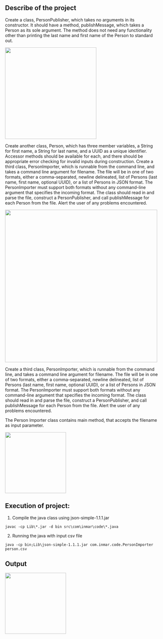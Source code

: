 ## Describe of the project

<p>Create a class, PersonPublisher, which takes no arguments in its constructor. It should have a method, publishMessage, which takes a Person as its sole argument. 
The method does not need any functionality other than printing the last name and first name of the Person to standard out.</p>

<img width="300" src="https://drive.google.com/uc?export=view&id=1nzYoA0O1f4LnxXNGu4e7stEjj8AxceO8">



<p>Create another class, Person, which has three member variables, a String for first name, a String for last name, and a UUID as a unique identifier. Accessor methods should be available for each, and there should be appropriate error checking for invalid inputs during construction. Create a third class, PersonImporter, which is runnable from the command line, and takes a command line argument for filename. The file will be in one of two formats, either a comma-separated, newline delineated, list of Persons (last name, first name, optional UUID), or a list of Persons in JSON format. The PersonImporter must support both formats without any command-line argument that specifies the incoming format. The class should read in and parse the file, construct a PersonPublisher, and call publishMessage for each Person from the file. Alert the user of any problems encountered.</p>
<img width="500" src="https://drive.google.com/uc?export=view&id=17xJl2cDiO-4VdXeXdzBzth4LGwovGye9">

<p>Create a third class, PersonImporter, which is runnable from the command line, and takes a command line argument for filename. The file will be in one of two formats, either a comma-separated, newline delineated, list of Persons (last name, first name, optional UUID), or a list of Persons in JSON format. The PersonImporter must support both formats without any command-line argument that specifies the incoming format. The class should read in and parse the file, construct a PersonPublisher, and call publishMessage for each Person from the file. Alert the user of any problems encountered.</p>

The Person Importer class contains main method, that accepts the filename as input parameter.


<img width="200" src="https://drive.google.com/uc?export=view&id=1BZm3M3LxEyB6q1gnGxGKf2Z3mujNXUVk">


## Execution of project:

1. Compile the java class using json-simple-1.1.1.jar 

```
javac -cp Lib\*.jar -d bin src\com\inmar\code\*.java
````

2. Running the java with input csv file

```
java -cp bin;Lib\json-simple-1.1.1.jar com.inmar.code.PersonImporter person.csv
```

## Output

<img width="200" src="https://drive.google.com/uc?export=view&id=1Wutcw-0gvlTdZBxiSorkkF9G0iRLtMNK">